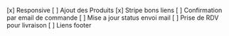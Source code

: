 [x] Responsive
[ ] Ajout des Produits
[x] Stripe bons liens
[ ] Confirmation par email de commande
[ ] Mise a jour status envoi mail
[ ] Prise de RDV pour livraison
[ ] Liens footer
